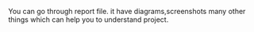 You can go through report file.
it have diagrams,screenshots many other things which can help you to understand project.
